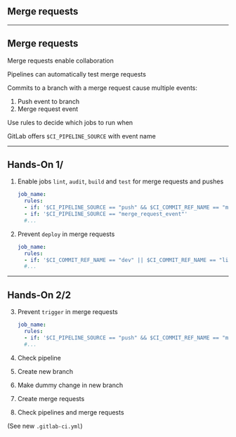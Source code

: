 <!-- .slide: id="gitlab_merge_requests" class="vertical-center" -->

<i class="fa-duotone fa-merge fa-8x fa-duotone-colors" style="float: right; color: grey;"></i>

## Merge requests

---

## Merge requests

Merge requests enable collaboration

Pipelines can automatically test merge requests [](https://docs.gitlab.com/ee/ci/pipelines/merge_request_pipelines.html)

Commits to a branch with a merge request cause multiple events:

1. Push event to branch
1. Merge request event

Use rules [<i class="fa-solid fa-arrow-right-to-bracket"></i>](#/gitlab_rules) to decide which jobs to run when

GitLab offers `$CI_PIPELINE_SOURCE` with event name

---

## Hands-On 1/

1. Enable jobs `lint`, `audit`, `build` and `test` for merge requests and pushes

    ```yaml
    job_name:
      rules:
      - if: '$CI_PIPELINE_SOURCE == "push" && $CI_COMMIT_REF_NAME == "main"'
      - if: '$CI_PIPELINE_SOURCE == "merge_request_event"'
      #...
    ```
    <!-- .element: style="width: 40em;" -->

1. Prevent `deploy` in merge requests

    ```yaml
    job_name:
      rules:
      - if: '$CI_COMMIT_REF_NAME == "dev" || $CI_COMMIT_REF_NAME == "live"'
      #...
    ```
    <!-- .element: style="width: 40em;" -->

---

## Hands-On 2/2

3. Prevent `trigger` in merge requests

    ```yaml
    job_name:
      rules:
      - if: '$CI_PIPELINE_SOURCE == "push" && $CI_COMMIT_REF_NAME == "main"'
      #...
    ```
    <!-- .element: style="width: 40em;" -->

1. Check pipeline
1. Create new branch
1. Make dummy change in new branch
1. Create merge requests
1. Check pipelines and merge requests

(See new `.gitlab-ci.yml`)
